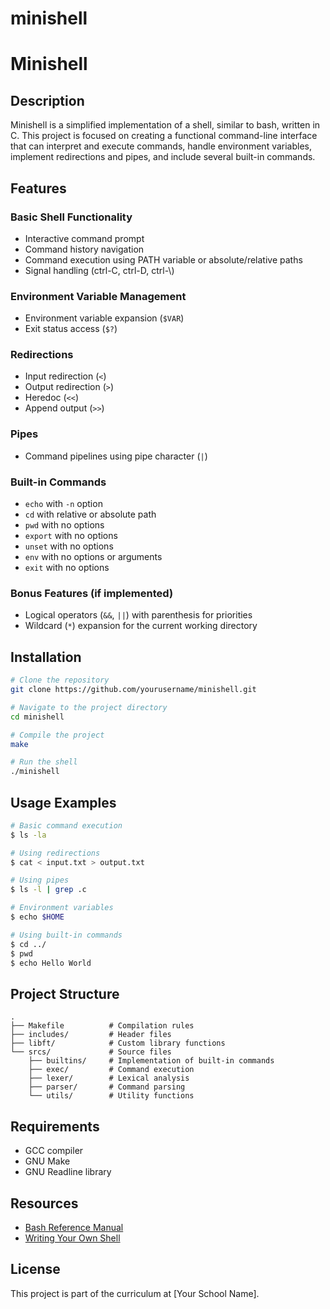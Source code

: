 # minishell
# Minishell

## Description
Minishell is a simplified implementation of a shell, similar to bash, written in C. This project is focused on creating a functional command-line interface that can interpret and execute commands, handle environment variables, implement redirections and pipes, and include several built-in commands.

## Features

### Basic Shell Functionality
- Interactive command prompt
- Command history navigation
- Command execution using PATH variable or absolute/relative paths
- Signal handling (ctrl-C, ctrl-D, ctrl-\\)

### Environment Variable Management
- Environment variable expansion (`$VAR`)
- Exit status access (`$?`)

### Redirections
- Input redirection (`<`)
- Output redirection (`>`)
- Heredoc (`<<`)
- Append output (`>>`)

### Pipes
- Command pipelines using pipe character (`|`)

### Built-in Commands
- `echo` with `-n` option
- `cd` with relative or absolute path
- `pwd` with no options
- `export` with no options
- `unset` with no options
- `env` with no options or arguments
- `exit` with no options

### Bonus Features (if implemented)
- Logical operators (`&&`, `||`) with parenthesis for priorities
- Wildcard (`*`) expansion for the current working directory

## Installation

```bash
# Clone the repository
git clone https://github.com/yourusername/minishell.git

# Navigate to the project directory
cd minishell

# Compile the project
make

# Run the shell
./minishell
```

## Usage Examples

```bash
# Basic command execution
$ ls -la

# Using redirections
$ cat < input.txt > output.txt

# Using pipes
$ ls -l | grep .c

# Environment variables
$ echo $HOME

# Using built-in commands
$ cd ../
$ pwd
$ echo Hello World
```

## Project Structure
```
.
├── Makefile          # Compilation rules
├── includes/         # Header files
├── libft/            # Custom library functions
└── srcs/             # Source files
    ├── builtins/     # Implementation of built-in commands
    ├── exec/         # Command execution
    ├── lexer/        # Lexical analysis
    ├── parser/       # Command parsing
    └── utils/        # Utility functions
```

## Requirements
- GCC compiler
- GNU Make
- GNU Readline library

## Resources
- [Bash Reference Manual](https://www.gnu.org/software/bash/manual/bash.html)
- [Writing Your Own Shell](https://www.cs.purdue.edu/homes/grr/SystemsProgrammingBook/Book/Chapter5-WritingYourOwnShell.pdf)

## License
This project is part of the curriculum at [Your School Name].
